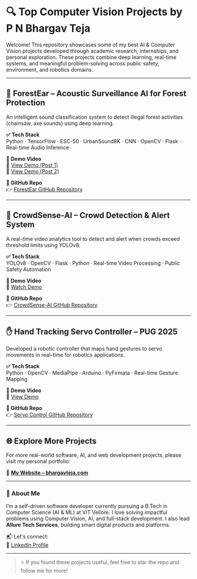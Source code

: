 # 🔍 Top Computer Vision Projects by P N Bhargav Teja

Welcome! This repository showcases some of my best AI & Computer Vision projects developed through academic research, internships, and personal exploration. These projects combine deep learning, real-time systems, and meaningful problem-solving across public safety, environment, and robotics domains.

---

## 🌲 ForestEar – Acoustic Surveillance AI for Forest Protection
An intelligent sound classification system to detect illegal forest activities (chainsaw, axe sounds) using deep learning.

**✅ Tech Stack**  
Python · TensorFlow · ESC-50 · UrbanSound8K · CNN · OpenCV · Flask · Real-time Audio Inference

**🎥 Demo Video**  
🔗 [View Demo (Post 1)](https://www.linkedin.com/posts/bhargavteja-pn_ai-sustainability-forestconservation-activity-7341658627612581889-hzXT)  
🔗 [View Demo (Post 2)](https://www.linkedin.com/posts/bhargavteja-pn_forestear-aiproject-deeplearning-activity-7341659744291471362-TmfJ)

**📂 GitHub Repo**  
👉 [ForestEar GitHub Repository](https://github.com/Bhargavteja-9779/ForestEar-Acoustic-Surveillance-AI-for-Forest-Protection.git)

---

## 👥 CrowdSense-AI – Crowd Detection & Alert System
A real-time video analytics tool to detect and alert when crowds exceed threshold limits using YOLOv8.

**✅ Tech Stack**  
YOLOv8 · OpenCV · Flask · Python · Real-time Video Processing · Public Safety Automation

**🎥 Demo Video**  
🔗 [Watch Demo](https://www.linkedin.com/posts/bhargavteja-pn_ai-computervision-crowddetection-activity-7341439619646791681-JVIb)

**📂 GitHub Repo**  
👉 [CrowdSense-AI GitHub Repository](https://github.com/Bhargavteja-9779/CrowdSense-AI-Crowd-Detection-Alert-System.git)

---

## ✋ Hand Tracking Servo Controller – PUG 2025
Developed a robotic controller that maps hand gestures to servo movements in real-time for robotics applications.

**✅ Tech Stack**  
Python · OpenCV · MediaPipe · Arduino · PyFirmata · Real-time Gesture Mapping

**🎥 Demo Video**  
🔗 [View Demo](https://www.linkedin.com/posts/bhargavteja-pn_computervision-opencv-ai-activity-7341348439001047041-88Dl)

**📂 GitHub Repo**  
👉 [Servo Control GitHub Repository](https://github.com/Bhargavteja-9779/Hand-Tracking-WithServos-PUG-2025-.git)

---

## 🌐 Explore More Projects
For more real-world software, AI, and web development projects, please visit my personal portfolio:

🔗 **[My Website – bhargavteja.com](https://bhargavteja.com)**

---

### 👤 About Me
I’m a self-driven software developer currently pursuing a B.Tech in Computer Science (AI & ML) at VIT Vellore. I love solving impactful problems using Computer Vision, AI, and full-stack development. I also lead **Allure Tech Services**, building smart digital products and platforms.

📬 Let's connect:  
🔗 [LinkedIn Profile](https://www.linkedin.com/in/p-n-bhargavteja-5804a7281/)

---

> ⭐ If you found these projects useful, feel free to star the repo and follow me for more!
